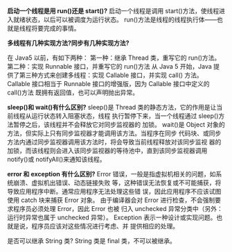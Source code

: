 **启动一个线程是用 run()还是 start()?**
启动一个线程是调用 start()方法，使线程进入就绪状态，以后可以被调度为运行状态。
run()方法是线程的线程执行体——也就是线程将要完成的事情。

**多线程有几种实现方法?同步有几种实现方法?**

在 Java5 以前，有如下两种：
第一种：继承 Thread 类，重写它的 run()方法。
第二种：实现 Runnable 接口，并重写它的 run()方法
从 Java 5 开始，Java 提供了第三种方式来创建多线程：实现 Callable 接口，并实现 call()
方法。Callable 接口相当于 Runnable 接口的增强版，因为 Callable 接口中定义的 call()方法
既拥有返回值，也可以声明抛出异常。


**sleep()和 wait()有什么区别?**
sleep()是 Thread 类的静态方法，它的作用是让当前线程从运行状态转入阻塞状态，线程
执行暂停下来，当一个线程通过 sleep()方法暂停之后，该线程并不会释放它对同步监视器的
加锁。
wait()是 Object 对象的方法，但实际上只有同步监视器才能调用该方法。当程序在同步
代码块、或同步方法内通过同步监视器调用该方法时，将会导致当前线程释放对该同步监视
器的加锁，而该线程则会进入该同步监视器的等待池中，直到该同步监视器调用 notify()或
notifyAll()来通知该线程。

**error 和 exception 有什么区别?**
Error 错误，一般是指虚拟机相关的问题，如系统崩溃、虚拟机出错误、动态链接失败
等，这种错误无法恢复或不可能捕获，将导致应用程序中断。通常应用程序无法处理这些错
误，因此应用程序不应该试图使用 catch 块来捕获 Error 对象。
由于编译器会对 Error 进行检查，不会强制要求程序员必须处理 Error，因此 Error 也被
归入 unchecked 异常分类中（另外：运行时异常也属于 unchecked 异常）。
Exception 表示一种设计或实现问题。也就是说，程序员应该对这些情况进行考虑、并
提供相应的处理。

是否可以继承 String 类?
String 类是 final 类，不可以被继承。

